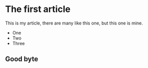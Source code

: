 # The first article

This is my article, there are many like this one, but this one is mine.

- One
- Two
- Three

## Good byte